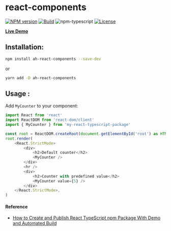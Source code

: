 # react-components
[![NPM version][npm-image]][npm-url]
[![Build][github-build]][github-build-url]
![npm-typescript]
[![License][github-license]][github-license-url]

[**Live Demo**](https://accel-hack.github.io/react-components/)

## Installation:

```bash
npm install ah-react-components --save-dev
```

or

```bash
yarn add -D ah-react-components
```

## Usage :

Add `MyCounter` to your component:

```js
import React from 'react'
import ReactDOM from 'react-dom/client'
import { MyCounter } from 'my-react-typescript-package'

const root = ReactDOM.createRoot(document.getElementById('root') as HTMLElement)
root.render(
    <React.StrictMode>
        <div>
            <h2>Default counter</h2>
            <MyCounter />
        </div>
        <hr />
        <div>
            <h2>Counter with predefined value</h2>
            <MyCounter value={5} />
        </div>
    </React.StrictMode>,
)

```

[npm-url]: https://www.npmjs.com/package/ah-react-components
[npm-image]: https://img.shields.io/npm/v/ah-react-components
[github-license]: https://img.shields.io/github/license/Accel-Hack/react-components
[github-license-url]: https://github.com/Accel-Hack/react-components/blob/master/LICENSE
[github-build]: https://github.com/Accel-Hack/react-components/actions/workflows/publish.yml/badge.svg
[github-build-url]: https://github.com/Accel-Hack/react-components/actions/workflows/publish.yml
[npm-typescript]: https://img.shields.io/npm/types/ah-react-components

#### Reference

* [How to Create and Publish React TypeScript npm Package With Demo and Automated Build](https://betterprogramming.pub/how-to-create-and-publish-react-typescript-npm-package-with-demo-and-automated-build-80c40ec28aca)